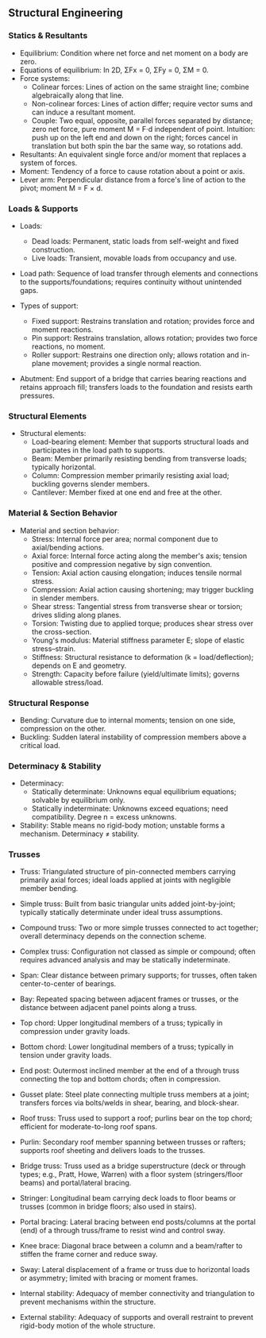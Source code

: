 <!--
title: Structural Engineering
tags: [structures, statics]
-->

## Structural Engineering

### Statics & Resultants

- Equilibrium: Condition where net force and net moment on a body are zero.
- Equations of equilibrium: In 2D, ΣFx = 0, ΣFy = 0, ΣM = 0.
- Force systems:
  - Colinear forces: Lines of action on the same straight line; combine algebraically along that line.
  - Non-colinear forces: Lines of action differ; require vector sums and can induce a resultant moment.
  - Couple: Two equal, opposite, parallel forces separated by distance; zero net force, pure moment M = F·d independent of point. Intuition: push up on the left end and down on the right; forces cancel in translation but both spin the bar the same way, so rotations add.
- Resultants: An equivalent single force and/or moment that replaces a system of forces.
- Moment: Tendency of a force to cause rotation about a point or axis.
- Lever arm: Perpendicular distance from a force's line of action to the pivot; moment M = F × d.

### Loads & Supports

- Loads:
  - Dead loads: Permanent, static loads from self-weight and fixed construction.
  - Live loads: Transient, movable loads from occupancy and use.
- Load path: Sequence of load transfer through elements and connections to the supports/foundations; requires continuity without unintended gaps.
- Types of support:
  - Fixed support: Restrains translation and rotation; provides force and moment reactions.
  - Pin support: Restrains translation, allows rotation; provides two force reactions, no moment.
  - Roller support: Restrains one direction only; allows rotation and in-plane movement; provides a single normal reaction.

- Abutment: End support of a bridge that carries bearing reactions and retains approach fill; transfers loads to the foundation and resists earth pressures.

### Structural Elements

- Structural elements:
  - Load-bearing element: Member that supports structural loads and participates in the load path to supports.
  - Beam: Member primarily resisting bending from transverse loads; typically horizontal.
  - Column: Compression member primarily resisting axial load; buckling governs slender members.
  - Cantilever: Member fixed at one end and free at the other.

### Material & Section Behavior

- Material and section behavior:
  - Stress: Internal force per area; normal component due to axial/bending actions.
  - Axial force: Internal force acting along the member's axis; tension positive and compression negative by sign convention.
  - Tension: Axial action causing elongation; induces tensile normal stress.
  - Compression: Axial action causing shortening; may trigger buckling in slender members.
  - Shear stress: Tangential stress from transverse shear or torsion; drives sliding along planes.
  - Torsion: Twisting due to applied torque; produces shear stress over the cross-section.
  - Young's modulus: Material stiffness parameter E; slope of elastic stress–strain.
  - Stiffness: Structural resistance to deformation (k = load/deflection); depends on E and geometry.
  - Strength: Capacity before failure (yield/ultimate limits); governs allowable stress/load.

### Structural Response

- Bending: Curvature due to internal moments; tension on one side, compression on the other.
- Buckling: Sudden lateral instability of compression members above a critical load.

### Determinacy & Stability

- Determinacy:
  - Statically determinate: Unknowns equal equilibrium equations; solvable by equilibrium only.
  - Statically indeterminate: Unknowns exceed equations; need compatibility. Degree n = excess unknowns.
- Stability: Stable means no rigid-body motion; unstable forms a mechanism. Determinacy ≠ stability.

### Trusses

- Truss: Triangulated structure of pin-connected members carrying primarily axial forces; ideal loads applied at joints with negligible member bending.
- Simple truss: Built from basic triangular units added joint-by-joint; typically statically determinate under ideal truss assumptions.
- Compound truss: Two or more simple trusses connected to act together; overall determinacy depends on the connection scheme.
- Complex truss: Configuration not classed as simple or compound; often requires advanced analysis and may be statically indeterminate.

- Span: Clear distance between primary supports; for trusses, often taken center-to-center of bearings.
- Bay: Repeated spacing between adjacent frames or trusses, or the distance between adjacent panel points along a truss.

- Top chord: Upper longitudinal members of a truss; typically in compression under gravity loads.
- Bottom chord: Lower longitudinal members of a truss; typically in tension under gravity loads.
- End post: Outermost inclined member at the end of a through truss connecting the top and bottom chords; often in compression.
- Gusset plate: Steel plate connecting multiple truss members at a joint; transfers forces via bolts/welds in shear, bearing, and block-shear.

- Roof truss: Truss used to support a roof; purlins bear on the top chord; efficient for moderate-to-long roof spans.
- Purlin: Secondary roof member spanning between trusses or rafters; supports roof sheeting and delivers loads to the trusses.

- Bridge truss: Truss used as a bridge superstructure (deck or through types; e.g., Pratt, Howe, Warren) with a floor system (stringers/floor beams) and portal/lateral bracing.
- Stringer: Longitudinal beam carrying deck loads to floor beams or trusses (common in bridge floors; also used in stairs).
- Portal bracing: Lateral bracing between end posts/columns at the portal (end) of a through truss/frame to resist wind and control sway.
- Knee brace: Diagonal brace between a column and a beam/rafter to stiffen the frame corner and reduce sway.

- Sway: Lateral displacement of a frame or truss due to horizontal loads or asymmetry; limited with bracing or moment frames.
- Internal stability: Adequacy of member connectivity and triangulation to prevent mechanisms within the structure.
- External stability: Adequacy of supports and overall restraint to prevent rigid-body motion of the whole structure.
